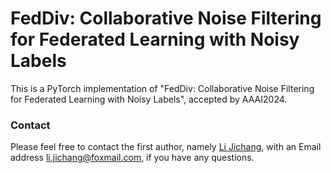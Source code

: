 # FedDiv: Collaborative Noise Filtering for Federated Learning with Noisy Labels


This is a PyTorch implementation of "FedDiv: Collaborative Noise Filtering for Federated Learning with Noisy Labels",  accepted by AAAI2024.

### Contact
Please feel free to contact the first author, namely [Li Jichang](https://lijichang.github.io/), with an Email address li.jichang@foxmail.com, if you have any questions.
